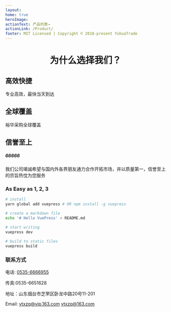 ```yaml
---
layout: 
home: true
heroImage: 
actionText: 产品列表→
actionLink: /Product/
footer: MIT Licensed | Copyright © 2018-present YuhuaTrade
---
```


<div style="text-align: center">
  <h1>为什么选择我们？</h1>
</div>

<div class="features">
  <div class="feature">
    <h2>高效快捷</h2>
    <p>专业高效，最快当天到达</p>
  </div>
  <div class="feature">
    <h2>全球覆盖</h2>
    <p>裕华采购全球覆盖</p>
  </div>
  <div class="feature">
    <h2>信誉至上</h2>
    <h5>66666</h5>
    <p>我们公司竭诚希望与国内外各界朋友通力合作开拓市场，并以质量第一，信誉至上的宗旨热忱为您服务</p>
  </div>
</div>

</YuhuaHome>

### As Easy as 1, 2, 3

``` bash
# install
yarn global add vuepress # OR npm install -g vuepress

# create a markdown file
echo '# Hello VuePress' > README.md

# start writing
vuepress dev

# build to static files
vuepress build
```


### 联系方式

电话:
<a href="tel:0535-6666955">0535-6666955</a>

传真:0535-6651628

地址：山东烟台市芝罘区卧龙中路20号11-201

Email:
<a href="mailto:ytxzq@vip.163.com">ytxzq@vip.163.com</a>
ytxzq@163.com